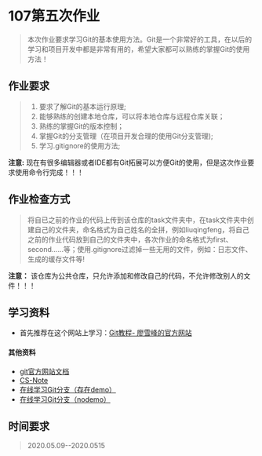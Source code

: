 # 107第五次作业
>本次作业要求学习Git的基本使用方法。Git是一个非常好的工具，在以后的学习和项目开发中都是非常有用的，希望大家都可以熟练的掌握Git的使用方法！
## 作业要求
>1. 要求了解Git的基本运行原理;
>2. 能够熟练的创建本地仓库，可以将本地仓库与远程仓库关联；
>3. 熟练的掌握Git的版本控制；
>4. 掌握Git的分支管理（在项目开发合理的使用Git分支管理);
>5. 学习.gitignore的使用方法;

__注意:__ 现在有很多编辑器或者IDE都有Git拓展可以方便Git的使用，但是这次作业要求使用命令行完成！！！
## 作业检查方式
>将自已之前的作业的代码上传到该仓库的task文件夹中，在task文件夹中创建自己的文件夹，命名格式为自己姓名的全拼，例如liuqingfeng，将自己之前的作业代码放到自己的文件夹中，各次作业的命名格式为first、second……等；使用.gitignore过滤掉一些无用的文件，例如：日志文件、生成的缓存文件等!

__注意：__ 该仓库为公共仓库，只允许添加和修改自己的代码，不允许修改别人的文件！！！
## 学习资料
* 首先推荐在这个网站上学习：[Git教程- 廖雪峰的官方网站](https://www.liaoxuefeng.com/wiki/896043488029600)
#### 其他资料
* [git官方网站文档](https://git-scm.com/book/zh/v2)
* [CS-Note](https://cyc2018.github.io/CS-Notes/#/notes/Git)
* [在线学习Git分支（存在demo）](https://learngitbranching.js.org/)
* [在线学习Git分支（nodemo）](https://learngitbranching.js.org/?nodemo=&locale=zh_CN)
## 时间要求
> 2020.05.09--2020.0515
